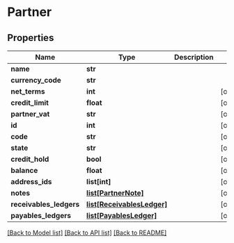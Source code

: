 # Partner

## Properties
Name | Type | Description | Notes
------------ | ------------- | ------------- | -------------
**name** | **str** |  | 
**currency_code** | **str** |  | 
**net_terms** | **int** |  | [optional] 
**credit_limit** | **float** |  | [optional] 
**partner_vat** | **str** |  | [optional] 
**id** | **int** |  | [optional] 
**code** | **str** |  | [optional] 
**state** | **str** |  | [optional] 
**credit_hold** | **bool** |  | [optional] 
**balance** | **float** |  | [optional] 
**address_ids** | **list[int]** |  | [optional] 
**notes** | [**list[PartnerNote]**](PartnerNote.md) |  | [optional] 
**receivables_ledgers** | [**list[ReceivablesLedger]**](ReceivablesLedger.md) |  | [optional] 
**payables_ledgers** | [**list[PayablesLedger]**](PayablesLedger.md) |  | [optional] 

[[Back to Model list]](../README.md#documentation-for-models) [[Back to API list]](../README.md#documentation-for-api-endpoints) [[Back to README]](../README.md)


